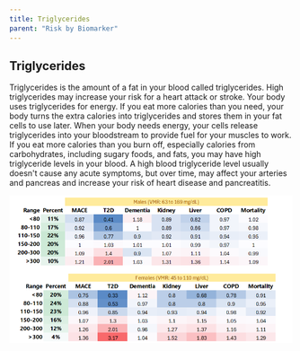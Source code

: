 ```yaml
---
title: Triglycerides
parent: "Risk by Biomarker"
---
```



## Triglycerides


Triglycerides is the amount of a fat in your blood called triglycerides. High triglycerides may increase your risk for a heart attack or stroke. Your body uses triglycerides for energy. If you eat more calories than you need, your body turns the extra calories into triglycerides and stores them in your fat cells to use later. When your body needs energy, your cells release triglycerides into your bloodstream to provide fuel for your muscles to work. If you eat more calories than you burn off, especially calories from carbohydrates, including sugary foods, and fats, you may have high triglyceride levels in your blood. A high blood triglyceride level usually doesn't cause any acute symptoms, but over time, may affect your arteries and pancreas and increase your risk of heart disease and pancreatitis.


![Triglyceridesrr](/assets/images/rr_triglycerides.png)




